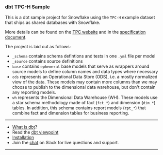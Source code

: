 ### dbt TPC-H Sample

This is a dbt sample project for Snowflake using the `TPC-H` example dataset that ships as shared databases with Snowflake.

More details can be found on the [TPC website](http://www.tpc.org/tpch/default.asp) and in the [specification document](http://www.tpc.org/tpc_documents_current_versions/pdf/tpc-h_v2.18.0.pdf).

The project is laid out as follows:

- `_schema` contains schema defintions and tests in one `.yml` file per model
- `_source` contains source definitions
- `base` contains `ephemeral` base models that serve as wrappers around source models to define column names and data types where necessary
- `ods` represents an Operational Data Store (ODS), i.e. a mostly normalized view of the data. These models may contain more columns than we may choose to publish to the dimensional data warehouse, but don't contain any reporting models.
- `wh` represents the Dimensional Data Warehouse (WH). These models use a star schema methodology made of fact (`fct_*`) and dimension (`dim_*`) tables. In addition, this schema contains report models (`rpt_*`) that combine fact and dimension tables for business reporting.
 
---
- [What is dbt](https://dbt.readme.io/docs/overview)?
- Read the [dbt viewpoint](https://dbt.readme.io/docs/viewpoint)
- [Installation](https://dbt.readme.io/docs/installation)
- Join the [chat](http://ac-slackin.herokuapp.com/) on Slack for live questions and support.

---
